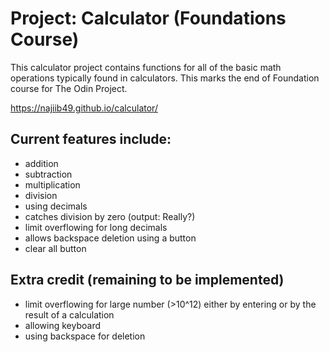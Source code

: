 # Project: Calculator (Foundations Course)

This calculator project contains functions for all of the basic math operations typically found in calculators. This marks the end of Foundation course for The Odin Project.

https://najiib49.github.io/calculator/

## Current features include:
- addition
- subtraction
- multiplication
- division
- using decimals
- catches division by zero (output: Really?)
- limit overflowing for long decimals
- allows backspace deletion using a button
- clear all button


## Extra credit (remaining to be implemented)
- limit overflowing for large number (>10^12) either by entering or by the result of a calculation
- allowing keyboard
- using backspace for deletion
